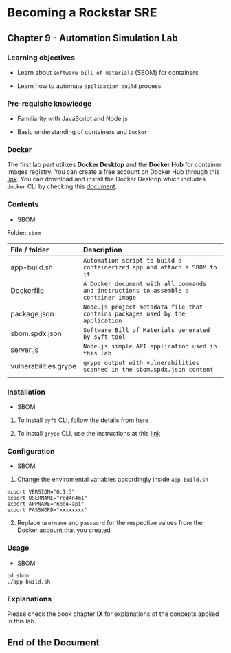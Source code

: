 # Becoming a Rockstar SRE

## Chapter 9 - Automation Simulation Lab

### Learning objectives

* Learn about `software bill of materials` (SBOM) for containers

* Learn how to automate `application build` process

### Pre-requisite knowledge

* Familiarity with JavaScript and Node.js

* Basic understanding of containers and `Docker`

### Docker

The first lab part utilizes **Docker Desktop** and the **Docker Hub** for container images registry. You can create a free account on Docker Hub through this [link](https://hub.docker.com/signup). You can download and install the Docker Desktop which includes `docker` CLI by checking this [document](https://www.docker.com/products/docker-desktop/).

### Contents

* SBOM

Folder: `sbom`

| **File / folder** | **Description** |
|:--------------------------------|:--------------------------------|
| app-build.sh | `Automation script to build a containerized app and attach a SBOM to it` |
| Dockerfile | `A Docker document with all commands and instructions to assemble a container image` |
| package.json | `Node.js project metadata file that contains packages used by the application` |
| sbom.spdx.json | `Software Bill of Materials generated by syft tool` |
| server.js | `Node.js simple API application used in this lab` |
| vulnerabilities.grype | `grype output with vulnerabilities scanned in the sbom.spdx.json content` |
| | |

### Installation

* SBOM

1. To install `syft` CLI, follow the details from [here](https://github.com/anchore/syft#installation)

2. To install `grype` CLI, use the instructions at this [link](https://github.com/anchore/grype#installation)

### Configuration

* SBOM

1. Change the enviromental variables accordingly inside `app-build.sh`

```shell
export VERSION="0.1.3"
export USERNAME="rod4n4m1"
export APPNAME="node-api"
export PASSWORD="xxxxxxxx"
```

2. Replace `username` and `password` for the respective values from the Docker account that you created

### Usage

* SBOM

```shell
cd sbom
./app-build.sh
```

### Explanations

Please check the book chapter **IX** for explanations of the concepts applied in this lab.

## End of the Document
